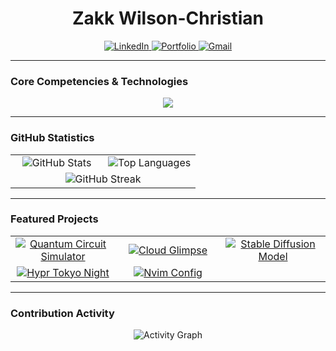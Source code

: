 <div align="center">
  <h1>Zakk Wilson-Christian</>
</div>

<div align="center">
  <a href="https://www.linkedin.com/in/zakk-wilson-christian">
    <img src="https://img.shields.io/badge/LinkedIn-0077B5?style=for-the-badge&logo=linkedin&logoColor=white" alt="LinkedIn"/>
  </a>
  <a href="[YOUR_PORTFOLIO_URL]">
    <img src="https://img.shields.io/badge/Portfolio-0079D3?style=for-the-badge&logo=google-chrome&logoColor=white" alt="Portfolio"/>
  </a>
  <a href="mailto:zakkwilsonchristian@gmail.com">
    <img src="https://img.shields.io/badge/Gmail-D14836?style=for-the-badge&logo=gmail&logoColor=white" alt="Gmail"/>
  </a>
</div>

---

### Core Competencies & Technologies

<p align="center">
  <a href="https://skillicons.dev">
    <img src="https://skillicons.dev/icons?i=python,java,c,cpp,go,js,cs,grafana,aws,azure,github,githubactions,cmake,arch,dotnet,pytorch,react,mysql,mongodb,sqlite,docker,git,linux,windows,jira&perline=10" />
  </a>
</p>

---

### GitHub Statistics

<div align="center">
  <table width="100%">
    <tr>
      <td width="50%" align="center">
        <img src="https://github-readme-stats.vercel.app/api?username=SegusFaultise&show_icons=true&theme=tokyonight&hide_border=true&title_color=0079D3&icon_color=0079D3&text_color=99B1C3&bg_color=161622" alt="GitHub Stats"/>
      </td>
      <td width="50%" align="center">
        <img src="https://github-readme-stats.vercel.app/api/top-langs/?username=SegusFaultise&layout=compact&theme=tokyonight&hide_border=true&title_color=0079D3&icon_color=0079D3&text_color=99B1C3&bg_color=161622&langs_count=8&hide=html,css,scss" alt="Top Languages"/>
      </td>
    </tr>
    <tr>
      <td colspan="2" align="center">
        <img src="https://github-readme-streak-stats.herokuapp.com/?user=SegusFaultise&theme=tokyonight&hide_border=true&background=161622&stroke=0079D3&ring=0079D3&fire=0079D3&currStreakNum=99B1C3&sideNums=99B1C3&currStreakLabel=99B1C3&sideLabels=99B1C3&dates=99B1C3" alt="GitHub Streak"/>
      </td>
    </tr>
  </table>
</div>

---

### Featured Projects

<div align="center">
  <table width="100%">
    <tr>
      <td width="33%" align="center">
        <a href="https://github.com/SegusFaultise/quantum-circuit-simulator">
          <img src="https://github-readme-stats.vercel.app/api/pin/?username=SegusFaultise&repo=quantum-circuit-simulator&theme=tokyonight&hide_border=true&title_color=0079D3&icon_color=0079D3&text_color=99B1C3&bg_color=161622" alt="Quantum Circuit Simulator"/>
        </a>
      </td>
      <td width="33%" align="center">
        <a href="https://github.com/SegusFaultise/cloud-glimpse">
          <img src="https://github-readme-stats.vercel.app/api/pin/?username=SegusFaultise&repo=cloud-glimpse&theme=tokyonight&hide_border=true&title_color=0079D3&icon_color=0079D3&text_color=99B1C3&bg_color=161622" alt="Cloud Glimpse"/>
        </a>
      </td>
      <td width="33%" align="center">
         <a href="https://github.com/SegusFaultise/stable-diffusion-model">
          <img src="https://github-readme-stats.vercel.app/api/pin/?username=SegusFaultise&repo=stable-diffusion-model&theme=tokyonight&hide_border=true&title_color=0079D3&icon_color=0079D3&text_color=99B1C3&bg_color=161622" alt="Stable Diffusion Model"/>
        </a>
      </td>
    </tr>
    <tr>
      <td width="33%" align="center">
        <a href="https://github.com/SegusFaultise/hypr-tokyo-night">
          <img src="https://github-readme-stats.vercel.app/api/pin/?username=SegusFaultise&repo=hypr-tokyo-night&theme=tokyonight&hide_border=true&title_color=0079D3&icon_color=0079D3&text_color=99B1C3&bg_color=161622" alt="Hypr Tokyo Night"/>
        </a>
      </td>
      <td width="33%" align="center">
        <a href="https://github.com/SegusFaultise/nvim">
          <img src="https://github-readme-stats.vercel.app/api/pin/?username=SegusFaultise&repo=nvim&theme=tokyonight&hide_border=true&title_color=0079D3&icon_color=0079D3&text_color=99B1C3&bg_color=161622" alt="Nvim Config"/>
        </a>
      </td>
      <td width="33%" align="center">
        </td>
    </tr>
  </table>
</div>

---

### Contribution Activity

<div align="center">
  <img src="https://github-readme-activity-graph.vercel.app/graph?username=SegusFaultise&theme=github-compact&hide_border=true&color=0079D3&line=0079D3&point=ffffff&area=true&bg_color=161622" alt="Activity Graph"/>
</div>
